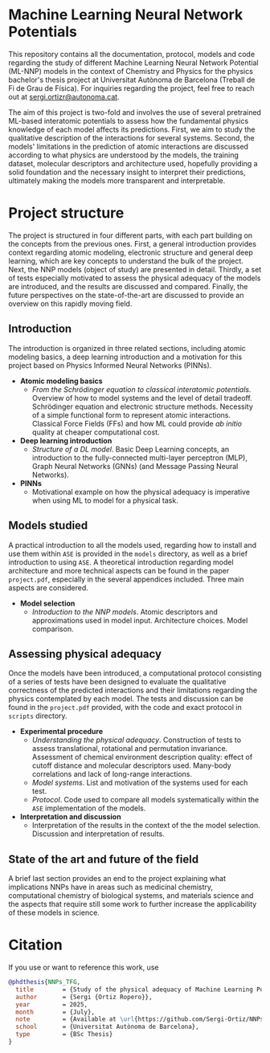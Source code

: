 # __Machine Learning Neural Network Potentials__
This repository contains all the documentation, protocol, models and code regarding the study of different Machine Learning Neural Network Potential (ML-NNP) models in the context of Chemistry and Physics for the physics bachelor's thesis project at Universitat Autònoma de Barcelona (Treball de Fi de Grau de Física). For inquiries regarding the project, feel free to reach out at sergi.ortizr@autonoma.cat. 

The aim of this project is two-fold and involves the use of several pretrained ML-based interatomic potentials to assess how the fundamental physics knowledge of each model affects its predictions. First, we aim to study the qualitative description of the interactions for several systems. Second, the models' limitations in the prediction of atomic interactions are discussed according to what physics are understood by the models, the training dataset, molecular descriptors and architecture used, hopefully providing a solid foundation and the necessary insight to interpret their predictions, ultimately making the models more transparent and interpretable. 

# __Project structure__
The project is structured in four different parts, with each part building on the concepts from the previous ones. First, a general introduction provides context regarding atomic modeling, electronic structure and general deep learning, which are key concepts to understand the bulk of the project. Next, the NNP models (object of study) are presented in detail. Thirdly, a set of tests especially motivated to assess the physical adequacy of the models are introduced, and the results are discussed and compared. Finally, the future perspectives on the state-of-the-art are discussed to provide an overview on this rapidly moving field. 

## __Introduction__
The introduction is organized in three related sections, including atomic modeling basics, a deep learning introduction and a motivation for this project based on Physics Informed Neural Networks (PINNs).  
- **Atomic modeling basics**
  - *From the Schrödinger equation to classical interatomic potentials.*  Overview of how to model systems and the level of detail tradeoff. Schrödinger equation and electronic structure methods. Necessity of a simple functional form to represent atomic interactions. Classical Force Fields (FFs) and how ML could provide *ab initio* quality at cheaper computational cost. 
- **Deep learning introduction**
  - *Structure of a DL model*. Basic Deep Learning concepts, an introduction to the fully-connected multi-layer perceptron (MLP), Graph Neural Networks (GNNs) (and Message Passing Neural Networks). 
- **PINNs**
  - Motivational example on how the physical adequacy is imperative when using ML to model for a physical task. 

## __Models studied__
A practical introduction to all the models used, regarding how to install and use them within `ASE` is provided in the `models` directory, as well as a brief introduction to using `ASE`. A theoretical introduction regarding model architecture and more technical aspects can be found in the paper `project.pdf`, especially in the several appendices included. Three main aspects are considered.
- **Model selection**
  - *Introduction to the NNP models*. Atomic descriptors and approximations used in model input. Architecture choices. Model comparison.


## __Assessing physical adequacy__
Once the models have been introduced, a computational protocol consisting of a series of tests have been designed to evaluate the qualitative correctness of the predicted interactions and their limitations regarding the physics contemplated by each model. The tests and discussion can be found in the `project.pdf` provided, with the code and exact protocol in `scripts` directory.
- **Experimental procedure**
  -  *Understanding the physical adequacy*. Construction of tests to assess translational, rotational and permutation invariance.  Assessment of chemical environment description quality: effect of cutoff distance and molecular descriptors used. Many-body correlations and lack of long-range interactions.
  -  *Model systems*. List and motivation of the systems used for each test.
  -  *Protocol*. Code used to compare all models systematically within the `ASE` implementation of the models.
- **Interpretation and discussion**
  -  Interpretation of the results in the context of the the model selection. Discussion and interpretation of results.
 
## __State of the art and future of the field__
A brief last section provides an end to the project explaining what implications NNPs have in areas such as medicinal chemistry, computational chemistry of biological systems, and materials science and the aspects that require still some work to further increase the applicability of these models in science. 


# __Citation__
If you use or want to reference this work, use 
```bibtex
@phdthesis{NNPs_TFG,
  title        = {Study of the physical adequacy of Machine Learning Potentials},
  author       = {Sergi {Ortiz Ropero}},
  year         = 2025,
  month        = {July},
  note         = {Available at \url{https://github.com/Sergi-Ortiz/NNPs_TFG/blob/main/project.pdf}},
  school       = {Universitat Autònoma de Barcelona},
  type         = {BSc Thesis}
}
```
